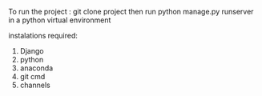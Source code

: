 To run the project :
git clone project
then run python manage.py runserver in a python virtual environment

instalations required:
1. Django
2. python
3. anaconda
4. git cmd
5. channels
